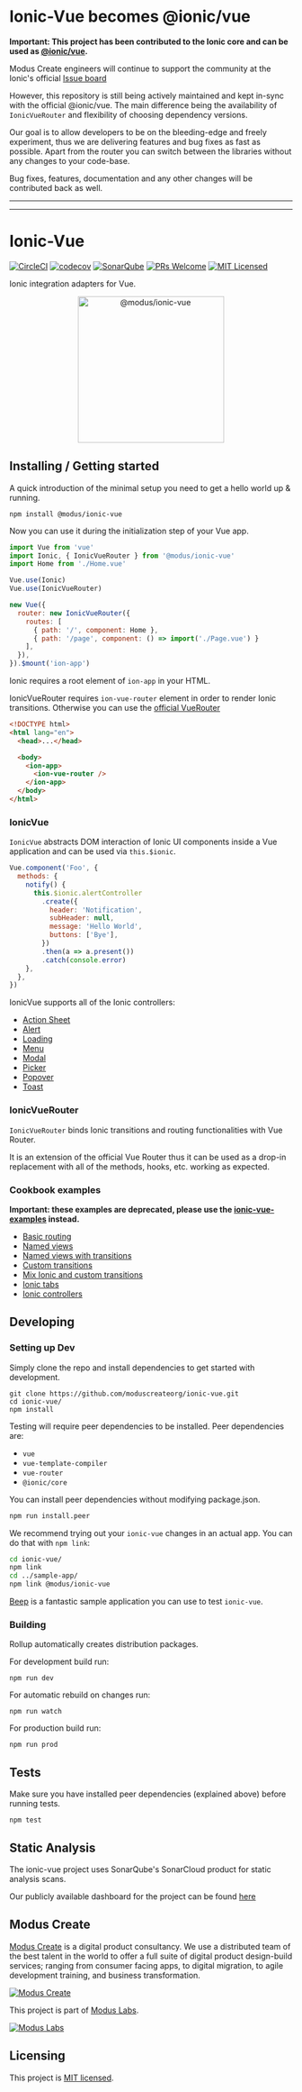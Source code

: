 # Ionic-Vue becomes @ionic/vue
**Important: This project has been contributed to the Ionic core and can be used as [@ionic/vue](https://github.com/ionic-team/ionic/tree/master/vue).**

Modus Create engineers will continue to support the community at the Ionic's official [Issue board](https://github.com/ionic-team/ionic/issues)

However, this repository is still being actively maintained and kept in-sync with the official @ionic/vue. The main difference being the availability of `IonicVueRouter` and flexibility of choosing dependency versions.

Our goal is to allow developers to be on the bleeding-edge and freely experiment, thus we are delivering features and bug fixes as fast as possible. Apart from the router you can switch between the libraries without any changes to your code-base.

Bug fixes, features, documentation and any other changes will be contributed back as well.

---
---

# Ionic-Vue

[![CircleCI](https://circleci.com/gh/ModusCreateOrg/ionic-vue.svg?style=shield)](https://circleci.com/gh/ModusCreateOrg/ionic-vue)
[![codecov](https://codecov.io/gh/ModusCreateOrg/ionic-vue/branch/master/graph/badge.svg?token=mvAX8xwXDJ)](https://codecov.io/gh/ModusCreateOrg/ionic-vue)
[![SonarQube](https://sonarcloud.io/api/project_badges/measure?project=ionic_vue&metric=security_rating)](https://sonarcloud.io/dashboard?id=ionic_vue)
[![PRs Welcome](https://img.shields.io/badge/PRs-welcome-brightgreen.svg?style=flat-square)](http://makeapullrequest.com)
[![MIT Licensed](https://img.shields.io/badge/license-MIT-blue.svg?style=flat-square)](https://github.com/your/your-project/blob/master/LICENSE)

Ionic integration adapters for Vue.

<p align="center">
    <img src="https://res.cloudinary.com/modus-labs/image/upload/w_560/v1535019553/labs/logo-ionic-vue.svg" width="260" alt="@modus/ionic-vue">
</p>

## Installing / Getting started

A quick introduction of the minimal setup you need to get a hello world up &
running.

```shell
npm install @modus/ionic-vue
```

Now you can use it during the initialization step of your Vue app.

```js
import Vue from 'vue'
import Ionic, { IonicVueRouter } from '@modus/ionic-vue'
import Home from './Home.vue'

Vue.use(Ionic)
Vue.use(IonicVueRouter)

new Vue({
  router: new IonicVueRouter({
    routes: [
      { path: '/', component: Home },
      { path: '/page', component: () => import('./Page.vue') }
    ],
  }),
}).$mount('ion-app')
```

Ionic requires a root element of `ion-app` in your HTML.

IonicVueRouter requires `ion-vue-router` element in order to render Ionic transitions. Otherwise you can use the [official VueRouter](https://router.vuejs.org/)

```html
<!DOCTYPE html>
<html lang="en">
  <head>...</head>

  <body>
    <ion-app>
      <ion-vue-router />
    </ion-app>
  </body>
</html>
```

### IonicVue

`IonicVue` abstracts DOM interaction of Ionic UI components inside a Vue application and can be used via `this.$ionic`.

```js
Vue.component('Foo', {
  methods: {
    notify() {
      this.$ionic.alertController
        .create({
          header: 'Notification',
          subHeader: null,
          message: 'Hello World',
          buttons: ['Bye'],
        })
        .then(a => a.present())
        .catch(console.error)
    },
  },
})
```

IonicVue supports all of the Ionic controllers:

- [Action Sheet](https://github.com/ionic-team/ionic/tree/master/core/src/components/action-sheet-controller)
- [Alert](https://github.com/ionic-team/ionic/tree/master/core/src/components/alert-controller)
- [Loading](https://github.com/ionic-team/ionic/tree/master/core/src/components/loading-controller)
- [Menu](https://github.com/ionic-team/ionic/tree/master/core/src/components/menu-controller)
- [Modal](https://github.com/ionic-team/ionic/tree/master/core/src/components/modal-controller)
- [Picker](https://github.com/ionic-team/ionic/tree/master/core/src/components/picker-controller)
- [Popover](https://github.com/ionic-team/ionic/tree/master/core/src/components/popover-controller)
- [Toast](https://github.com/ionic-team/ionic/tree/master/core/src/components/toast-controller)

### IonicVueRouter

`IonicVueRouter` binds Ionic transitions and routing functionalities with Vue Router.

It is an extension of the official Vue Router thus it can be used as a drop-in replacement with all of the methods, hooks, etc. working as expected.

### Cookbook examples

**Important: these examples are deprecated, please use the [ionic-vue-examples](https://github.com/ModusCreateOrg/ionic-vue-examples/) instead.**

- [Basic routing](cookbook/index.html)
- [Named views](cookbook/named-views.html)
- [Named views with transitions](cookbook/named-views-transitions.html)
- [Custom transitions](cookbook/custom-transitions.html)
- [Mix Ionic and custom transitions](cookbook/mixed-transitions.html)
- [Ionic tabs](cookbook/tabs.html)
- [Ionic controllers](cookbook/ionic-controllers.html)

## Developing

### Setting up Dev

Simply clone the repo and install dependencies to get started with development.

```shell
git clone https://github.com/moduscreateorg/ionic-vue.git
cd ionic-vue/
npm install
```

Testing will require peer dependencies to be installed. Peer dependencies are:

- `vue`
- `vue-template-compiler`
- `vue-router`
- `@ionic/core`

You can install peer dependencies without modifying package.json.

```sh
npm run install.peer
```

We recommend trying out your `ionic-vue` changes in an actual app. You can do that with `npm link`:

```sh
cd ionic-vue/
npm link
cd ../sample-app/
npm link @modus/ionic-vue
```

[Beep](https://github.com/ModusCreateOrg/beep) is a fantastic sample application you can use to test `ionic-vue`.

### Building

Rollup automatically creates distribution packages.

For development build run:

```shell
npm run dev
```

For automatic rebuild on changes run:

```shell
npm run watch
```

For production build run:

```shell
npm run prod
```

## Tests

Make sure you have installed peer dependencies (explained above) before running tests.

```shell
npm test
```

## Static Analysis

The ionic-vue project uses SonarQube's SonarCloud product for static analysis scans.

Our publicly available dashboard for the project can be found [here](https://sonarcloud.io/dashboard?id=ionic_vue)

## Modus Create

[Modus Create](https://moduscreate.com) is a digital product consultancy. We use a distributed team of the best talent in the world to offer a full suite of digital product design-build services; ranging from consumer facing apps, to digital migration, to agile development training, and business transformation.

[![Modus Create](https://res.cloudinary.com/modus-labs/image/upload/h_80/v1533109874/modus/logo-long-black.png)](https://moduscreate.com)

This project is part of [Modus Labs](https://labs.moduscreate.com).

[![Modus Labs](https://res.cloudinary.com/modus-labs/image/upload/h_80/v1531492623/labs/logo-black.png)](https://labs.moduscreate.com)

## Licensing

This project is [MIT licensed](./LICENSE).


